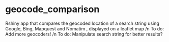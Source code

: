 # geocode_comparison
Rshiny app that compares the geocoded location of a search string using Google, Bing, Mapquest and Nomatim , displayed on a leaflet map
/n To do: Add more geocoders! 
/n To do: Manipulate search string for better results?
